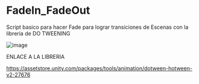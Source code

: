 # FadeIn_FadeOut

Script basico para hacer Fade para lograr transiciones de Escenas con la libreria de DO TWEENING

![image](https://user-images.githubusercontent.com/104598507/182061089-f81cfe5f-45fe-46a9-88bb-73f80749c925.png)



ENLACE A LA LIBRERIA 

https://assetstore.unity.com/packages/tools/animation/dotween-hotween-v2-27676


